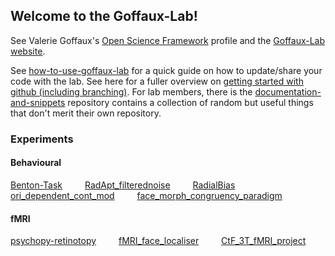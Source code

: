 
<!-- 
HELLO FELLOW SCIENTIST! 

The message you are about to read is TOP SECRET.

If you're about to add a link to an experiment, then please make sure the link points to the repo on the Goffaux-Lab account, not the one on your personal account so as to not send people away to a personal account (where the code my be in the middle of being updated, and might confuse people who want to fork and contribute to the version that the lab would use in the future).

Below is how to add a link:

[<the repo name here>](https://github.com/Goffaux-Lab/<the repo name here>) &emsp;&emsp;
                                                                              ^    ^
                                                                            These allows
                                                                            a nice gap in
                                                                            between links
-->

## Welcome to the Goffaux-Lab!

See Valerie Goffaux's [Open Science Framework](https://osf.io/zxjkh/) profile and the
[Goffaux-Lab website](https://sites.uclouvain.be/goffauxlab/index.html).

See
[how-to-use-goffaux-lab](https://github.com/Goffaux-Lab/how-to-use-goffaux-lab)
for a quick guide on how to update/share your code with the lab. See here for a fuller
overview on [getting started with github (including branching)](https://github.com/Goffaux-Lab/documentation-and-snippets/blob/main/Git_Github_mini-workshop.pdf). For lab members, there is the [documentation-and-snippets](https://github.com/Goffaux-Lab/documentation-and-snippets) repository contains a collection of random but useful things that don't merit their own repository.

### Experiments
#### Behavioural
[Benton-Task](https://github.com/Goffaux-Lab/Benton-Task) &emsp;&emsp;
[RadApt_filterednoise](https://github.com/Goffaux-Lab/RadApt_filterednoise) &emsp;&emsp;
[RadialBias](https://github.com/Goffaux-Lab/RadialBias) &emsp;&emsp;
[ori_dependent_cont_mod](https://github.com/Goffaux-Lab/ori_dependent_cont_mod) &emsp;&emsp;
[face_morph_congruency_paradigm](https://github.com/Goffaux-Lab/face_morph_congruency_paradigm) &emsp;&emsp;

#### fMRI 
[psychopy-retinotopy](https://github.com/Goffaux-Lab/psychopy-retinotopy) &emsp;&emsp;
[fMRI_face_localiser](https://github.com/Goffaux-Lab/fMRI_face_localiser) &emsp;&emsp;
[CtF_3T_fMRI_project](https://github.com/Goffaux-Lab/CtF_3T_fMRI_project) &emsp;&emsp;
